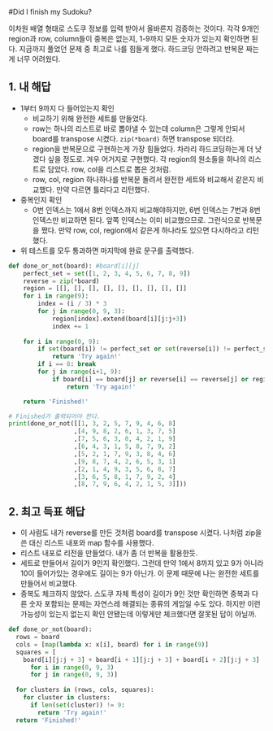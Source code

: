 #Did I finish my Sudoku?

이차원 배열 형태로 스도쿠 정보를 입력 받아서 올바른지 검증하는 것이다. 각각 9개인 region과 row, column들이 중복은 없는지, 1-9까지 모든 숫자가 있는지 확인하면 된다. 지금까지 풀었던 문제 중 최고로 나를 힘들게 했다. 하드코딩 안하려고 반복문 짜는게 너무 어려웠다.

## 1. 내 해답

- 1부터 9까지 다 들어있는지 확인
    + 비교하기 위해 완전한 세트를 만들었다.
    + row는 하나의 리스트로 바로 뽑아낼 수 있는데 column은 그렇게 안되서 board를 transpose 시켰다. `zip(*board)` 하면 transpose 되더라.
    + region을 반복문으로 구현하는게 가장 힘들었다. 차라리 하드코딩하는게 더 낫겠다 싶을 정도로. 겨우 어거지로 구현했다. 각 region의 원소들을 하나의 리스트로 담았다. row, col을 리스트로 뽑은 것처럼.
    + row, col, region 하나하나를 반복문 돌려서 완전한 세트와 비교해서 같은지 비교했다. 만약 다르면 틀리다고 리턴했다.
- 중복인지 확인
    + 0번 인덱스는 1에서 8번 인덱스까지 비교해야하지만, 6번 인덱스는 7번과 8번 인덱스만 비교하면 된다. 앞쪽 인덱스는 이미 비교했으므로. 그런식으로 반복문을 짰다. 만약 row, col, region에서 같은게 하나라도 있으면 다시하라고 리턴했다.
- 위 테스트를 모두 통과하면 마지막에 완료 문구를 출력했다.

```python
def done_or_not(board): #board[i][j]
    perfect_set = set([1, 2, 3, 4, 5, 6, 7, 8, 9])
    reverse = zip(*board)
    region = [[], [], [], [], [], [], [], [], []]
    for i in range(9):
        index = (i / 3) * 3
        for j in range(0, 9, 3):
            region[index].extend(board[i][j:j+3])
            index += 1
    
    for i in range(0, 9):
        if set(board[i]) != perfect_set or set(reverse[i]) != perfect_set or set(region[i]) != perfect_set:
            return 'Try again!'
        if i == 8: break
        for j in range(i+1, 9):
            if board[i] == board[j] or reverse[i] == reverse[j] or region[i] == region[j]:
                return 'Try again!'

    return 'Finished!'

# Finished가 출력되어야 한다.
print(done_or_not([[1, 3, 2, 5, 7, 9, 4, 6, 8]
                  ,[4, 9, 8, 2, 6, 1, 3, 7, 5]
                  ,[7, 5, 6, 3, 8, 4, 2, 1, 9]
                  ,[6, 4, 3, 1, 5, 8, 7, 9, 2]
                  ,[5, 2, 1, 7, 9, 3, 8, 4, 6]
                  ,[9, 8, 7, 4, 2, 6, 5, 3, 1]
                  ,[2, 1, 4, 9, 3, 5, 6, 8, 7]
                  ,[3, 6, 5, 8, 1, 7, 9, 2, 4]
                  ,[8, 7, 9, 6, 4, 2, 1, 5, 3]]))
```

## 2. 최고 득표 해답

- 이 사람도 내가 reverse를 만든 것처럼 board를 transpose 시켰다. 나처럼 zip을 쓴 대신 리스트 내포와 map 함수를 사용했다.
- 리스트 내포로 리전을 만들었다. 내가 좀 더 반복을 활용한듯.
- 세트로 만들어서 길이가 9인지 확인했다. 그런데 만약 1에서 8까지 있고 9가 아니라 10이 들어가있는 경우에도 길이는 9가 아닌가. 이 문제 때문에 나는 완전한 세트를 만들어서 비교했다.
- 중복도 체크하지 않았다. 스도쿠 자체 특성이 길이가 9인 것만 확인하면 중복과 다른 숫자 포함되는 문제는 자연스레 해결되는 종류의 게임일 수도 있다. 하지만 이런 가능성이 있는지 없는지 확인 안됐는데 이렇게만 체크했다면 잘못된 답이 아닐까.

```python
def done_or_not(board):
  rows = board
  cols = [map(lambda x: x[i], board) for i in range(9)]
  squares = [
    board[i][j:j + 3] + board[i + 1][j:j + 3] + board[i + 2][j:j + 3]
      for i in range(0, 9, 3)
      for j in range(0, 9, 3)]
    
  for clusters in (rows, cols, squares):
    for cluster in clusters:
      if len(set(cluster)) != 9:
        return 'Try again!'
  return 'Finished!'
```
